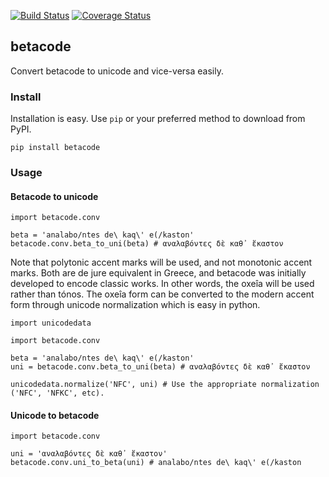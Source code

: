 [![Build Status](https://travis-ci.org/matgrioni/betacode.svg?branch=master)](https://travis-ci.org/matgrioni/betacode)
[![Coverage Status](https://coveralls.io/repos/github/matgrioni/betacode/badge.svg?branch=master)](https://coveralls.io/github/matgrioni/betacode?branch=master)

## betacode

Convert betacode to unicode and vice-versa easily.

### Install

Installation is easy. Use `pip` or your preferred method to download from PyPI.

```
pip install betacode
```

### Usage

#### Betacode to unicode

```
import betacode.conv

beta = 'analabo/ntes de\ kaq\' e(/kaston'
betacode.conv.beta_to_uni(beta) # αναλαβόντες δὲ καθ᾽ ἕκαστον
```

Note that polytonic accent marks will be used, and not monotonic accent marks. Both are de jure equivalent in Greece, and betacode was initially developed to encode classic works. In other words, the oxeîa will be used rather than tónos. The oxeîa form can be converted to the modern accent form through unicode normalization which is easy in python.

```
import unicodedata

import betacode.conv

beta = 'analabo/ntes de\ kaq\' e(/kaston'
uni = betacode.conv.beta_to_uni(beta) # αναλαβόντες δὲ καθ᾽ ἕκαστον

unicodedata.normalize('NFC', uni) # Use the appropriate normalization ('NFC', 'NFKC', etc).
```

#### Unicode to betacode
```
import betacode.conv

uni = 'αναλαβόντες δὲ καθ᾽ ἕκαστον'
betacode.conv.uni_to_beta(uni) # analabo/ntes de\ kaq\' e(/kaston
```
